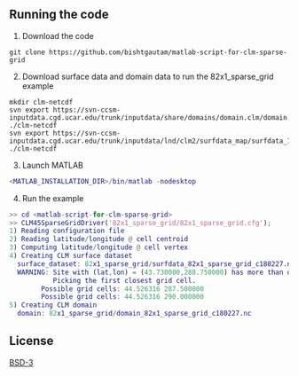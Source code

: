 
## Running the code

1. Download the code

```
git clone https://github.com/bishtgautam/matlab-script-for-clm-sparse-grid
```


2. Download surface data and domain data to run the 82x1_sparse_grid example

```
mkdir clm-netcdf
svn export https://svn-ccsm-inputdata.cgd.ucar.edu/trunk/inputdata/share/domains/domain.clm/domain.lnd.fv1.9x2.5_USGS.110713.nc ./clm-netcdf
svn export https://svn-ccsm-inputdata.cgd.ucar.edu/trunk/inputdata/lnd/clm2/surfdata_map/surfdata_1.9x2.5_simyr2000_c141219.nc ./clm-netcdf
```

3. Launch MATLAB

```matlab
<MATLAB_INSTALLATION_DIR>/bin/matlab -nodesktop
```

4. Run the example

```matlab
>> cd <matlab-script-for-clm-sparse-grid>
>> CLM45SparseGridDriver('82x1_sparse_grid/82x1_sparse_grid.cfg');
1) Reading configuration file
2) Reading latitude/longitude @ cell centroid
3) Computing latitude/longitude @ cell vertex
4) Creating CLM surface dataset
  surface_dataset: 82x1_sparse_grid/surfdata_82x1_sparse_grid_c180227.nc
  WARNING: Site with (lat,lon) = (43.730000,288.750000) has more than one cells that are equidistant.
           Picking the first closest grid cell.
		Possible grid cells: 44.526316 287.500000
		Possible grid cells: 44.526316 290.000000
5) Creating CLM domain
  domain: 82x1_sparse_grid/domain_82x1_sparse_grid_c180227.nc
```

## License

[BSD-3](https://github.com/bishtgautam/matlab-script-for-clm-sparse-grid/License.txt)
